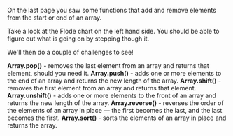 On the last page you saw some functions that add and remove elements from the start or end of an array.

Take a look at the Flode chart on the left hand side. You should be able to figure out what is going on by stepping though it.

We'll then do a couple of challenges to see!

**Array.pop()** - removes the last element from an array and returns that element, should you need it.
**Array.push()** - adds one or more elements to the end of an array and returns the new length of the array.
**Array.shift()** - removes the first element from an array and returns that element.
**Array.unshift()** - adds one or more elements to the front of an array and returns the new length of the array.
**Array.reverse()** - reverses the order of the elements of an array in place — the first becomes the last, and the last becomes the first.
**Array.sort()** - sorts the elements of an array in place and returns the array.